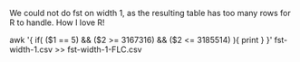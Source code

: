 We could not do fst on width 1, as the resulting table 
has too many rows for R to handle. How I love R!


awk '{ if( ($1 == 5) && ($2 >= 3167316) && ($2 <= 3185514) ){ print } }' fst-width-1.csv >> fst-width-1-FLC.csv
